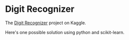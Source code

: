 # Digit Recognizer 
The [Digit Recognizer](https://www.kaggle.com/c/digit-recognizer) project on Kaggle.

Here's one possible solution using python and scikit-learn.
